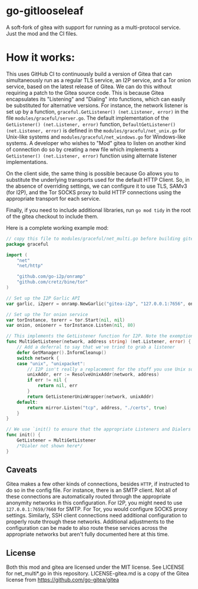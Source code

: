 # go-gitlooseleaf
A soft-fork of gitea with support for running as a multi-protocol service. Just the mod and the CI files.

How it works:
=============

This uses GitHub CI to continuously build a version of Gitea that can simultaneously run as a regular TLS service, an I2P service, and a Tor onion service, based on the latest release of Gitea.
We can do this without requiring a patch to the Gitea source code.
This is because Gitea encapsulates its "Listening" and "Dialing" into functions, which can easily be substituted for alternative versions.
For instance, the network listener is set up by a function, `graceful.GetListener() (net.Listener, error)` in the file `modules/graceful/server.go`. 
The default implementation of the `GetListener() (net.Listener, error)` function, `DefaultGetListener() (net.Listener, error)` is defined in the `modules/graceful/net_unix.go` for Unix-like systems and `modules/graceful/net_windows.go` for Windows-like systems.
A developer who wishes to "Mod" gitea to listen on another kind of connection do so by creating a new file which implements a `GetListener() (net.Listener, error)` function using alternate listener implementations.

On the client side, the same thing is possible because Go allows you to substitute the underlying transports used for the default HTTP Client.
So, in the absence of overriding settings, we can configure it to use TLS, SAMv3 (for I2P), and the Tor SOCKS proxy to build HTTP connections using the appropriate transport for each service.

Finally, if you need to include additional libraries, run `go mod tidy` in the root of the gitea checkout to include them.

Here is a complete working example mod:

```Go
// copy this file to modules/graceful/net_multi.go before building gitea
package graceful

import (
	"net"
	"net/http"

	"github.com/go-i2p/onramp"
	"github.com/cretz/bine/tor"
)

// Set up the I2P Garlic API
var garlic, i2perr = onramp.NewGarlic("gitea-i2p", "127.0.0.1:7656", onramp.OPT_DEFAULTS)

// Set up the Tor onion service
var torInstance, torerr = tor.Start(nil, nil)
var onion, onionerr = torInstance.Listen(nil, 80)

// This implements the GetListener function for I2P. Note the exemption for Unix sockets.
func MultiGetListener(network, address string) (net.Listener, error) {
	// Add a deferral to say that we've tried to grab a listener
	defer GetManager().InformCleanup()
	switch network {
	case "unix", "unixpacket":
		// I2P isn't really a replacement for the stuff you use Unix sockets for and it's also not an anonymity risk, so treat them normally
		unixAddr, err := ResolveUnixAddr(network, address)
		if err != nil {
			return nil, err
		}
		return GetListenerUnixWrapper(network, unixAddr)
	default:
		return mirror.Listen("tcp", address, "./certs", true)
	}
}

// We use `init() to ensure that the appropriate Listeners and Dialers are correctly placed at runtime
func init() {
	GetListener = MultiGetListener
	/*Dialer not shown here*/
}

```

Caveats
-------

Gitea makes a few other kinds of connections, besides `HTTP`, if instructed to do so in the config file.
For instance, there is an SMTP client.
Not all of these connections are automatically routed through the appropriate anonymity networks in this configuration.
For I2P, you might need to use `127.0.0.1:7659/7660` for SMTP. For Tor, you would configure SOCKS proxy settings.
Similarly, SSH client connections need additional configuration to properly route through these networks.
Additional adjustments to the configuration can be made to also route these services across the appropriate networks but aren't fully documented here at this time.

License
-------

Both this mod and gitea are licensed under the MIT license.
See LICENSE for net_multi*.go in this repository.
LICENSE-gitea.md is a copy of the Gitea license from https://github.com/go-gitea/gitea
